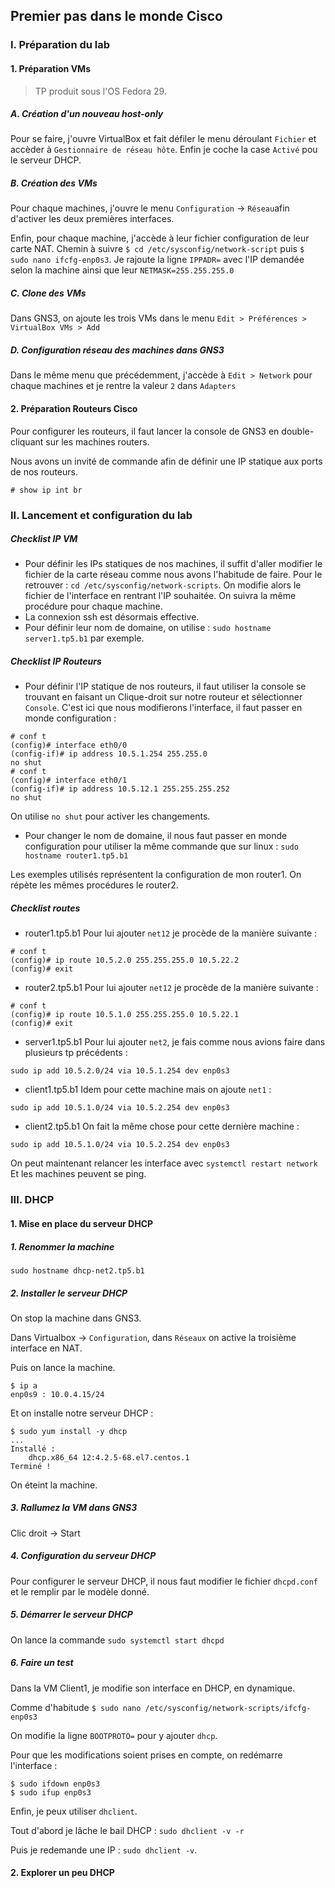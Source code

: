 ## Premier pas dans le monde Cisco

### I. Préparation du lab

#### 1. Préparation VMs

>TP produit sous l'OS Fedora 29.

##### A. Création d'un nouveau host-only
Pour se faire, j'ouvre VirtualBox et fait défiler le menu déroulant `Fichier` et accèder à `Gestionnaire de réseau hôte`. Enfin je coche la case `Activé` pou le serveur DHCP.

##### B. Création des VMs
Pour chaque machines, j'ouvre le menu `Configuration` -> `Réseau`afin d'activer les deux premières interfaces.

Enfin, pour chaque machine, j'accède à leur fichier configuration de leur carte NAT. Chemin à suivre `$ cd /etc/sysconfig/network-script` puis `$ sudo nano ifcfg-enp0s3`. Je rajoute la ligne `IPPADR=` avec l'IP demandée selon la machine ainsi que leur `NETMASK=255.255.255.0`

##### C. Clone des VMs
Dans GNS3, on ajoute les trois VMs dans le menu `Edit > Préférences > VirtualBox VMs > Add`

##### D. Configuration réseau des machines dans GNS3
Dans le même menu que précédemment, j'accède à `Edit > Network` pour chaque machines et je rentre la valeur `2` dans `Adapters`

#### 2. Préparation Routeurs Cisco
Pour configurer les routeurs, il faut lancer la console de GNS3 en double-cliquant sur les machines routers.

Nous avons un invité de commande afin de définir une IP statique aux ports de nos routeurs.
```
# show ip int br
```

### II. Lancement et configuration du lab

##### Checklist IP VM
+ Pour définir les IPs statiques de nos machines, il suffit d'aller modifier le fichier de la carte réseau comme nous avons l'habitude de faire. Pour le retrouver : `cd /etc/sysconfig/network-scripts`. On modifie alors le fichier de l'interface en rentrant l'IP souhaitée. 
On suivra la même procédure pour chaque machine.
+ La connexion ssh est désormais effective.
+ Pour définir leur nom de domaine, on utilise : `sudo hostname server1.tp5.b1` par exemple.

##### Checklist IP Routeurs
+ Pour définir l'IP statique de nos routeurs, il faut utiliser la console se trouvant en faisant un Clique-droit sur notre routeur et sélectionner `Console`. C'est ici que nous modifierons l'interface, il faut passer en monde configuration :
```
# conf t
(config)# interface eth0/0
(config-if)# ip address 10.5.1.254 255.255.0
no shut
# conf t
(config)# interface eth0/1
(config-if)# ip address 10.5.12.1 255.255.255.252
no shut
```
On utilise `no shut` pour activer les changements.
+ Pour changer le nom de domaine, il nous faut passer en monde configuration pour utiliser la même commande que sur linux : 
`sudo hostname router1.tp5.b1`

Les exemples utilisés représentent la configuration de mon router1.
On répète les mêmes procédures le router2.

##### Checklist routes
+ router1.tp5.b1
Pour lui ajouter `net12` je procède de la manière suivante : 
```
# conf t
(config)# ip route 10.5.2.0 255.255.255.0 10.5.22.2
(config)# exit
```
+ router2.tp5.b1
Pour lui ajouter `net12` je procède de la manière suivante : 
```
# conf t
(config)# ip route 10.5.1.0 255.255.255.0 10.5.22.1
(config)# exit
```
+ server1.tp5.b1
Pour lui ajouter `net2`, je fais comme nous avions faire dans plusieurs tp précédents :
```
sudo ip add 10.5.2.0/24 via 10.5.1.254 dev enp0s3
```
+ client1.tp5.b1
Idem pour cette machine mais on ajoute `net1` :
```
sudo ip add 10.5.1.0/24 via 10.5.2.254 dev enp0s3
```
+ client2.tp5.b1
On fait la même chose pour cette dernière machine :
```
sudo ip add 10.5.1.0/24 via 10.5.2.254 dev enp0s3
```
On peut maintenant relancer les interface avec `systemctl restart network`
Et les machines peuvent se ping.
### III. DHCP

#### 1. Mise en place du serveur DHCP

##### 1. Renommer la machine
`sudo hostname dhcp-net2.tp5.b1`

##### 2. Installer le serveur DHCP
On stop la machine dans GNS3.

Dans Virtualbox -> `Configuration`, dans `Réseaux` on active la troisième interface en NAT.

Puis on lance la machine.
```
$ ip a
enp0s9 : 10.0.4.15/24
```
Et on installe notre serveur DHCP : 
```
$ sudo yum install -y dhcp
...
Installé :
	dhcp.x86_64 12:4.2.5-68.el7.centos.1
Terminé !
```
On éteint la machine.

##### 3. Rallumez la VM dans GNS3
Clic droit -> Start

##### 4. Configuration du serveur DHCP
Pour configurer le serveur DHCP, il nous faut modifier le fichier `dhcpd.conf` et le remplir par le modèle donné.

##### 5. Démarrer le serveur DHCP
On lance la commande `sudo systemctl start dhcpd`

##### 6. Faire un test
Dans la VM Client1, je modifie son interface en DHCP, en dynamique.

Comme d'habitude `$ sudo nano /etc/sysconfig/network-scripts/ifcfg-enp0s3`

On modifie la ligne `BOOTPROTO=` pour y ajouter `dhcp`.

Pour que les modifications soient prises en compte, on redémarre l'interface :

```
$ sudo ifdown enp0s3
$ sudo ifup enp0s3  
```
Enfin, je peux utiliser `dhclient`.

Tout d'abord je lâche le bail DHCP : `sudo dhclient -v -r`

Puis je redemande une IP : `sudo dhclient -v`.

#### 2. Explorer un peu DHCP
